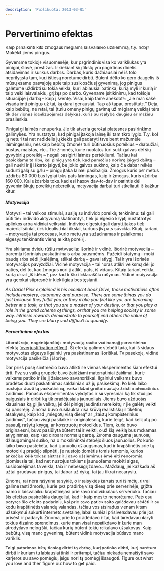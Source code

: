 ```yaml
---
description: 'Publikuota: 2013-03-01'
---
```


# Pervertinimo efektas

Kaip panaikinti kito žmogaus mėgiamą laisvalaikio užsiėmimą, t.y. hobį? Mokėkit jiems pinigus.

Gyvename tokioje visuomenėje, kur pagrindinis visa ko varikliukas yra pinigai, šlovė, prestižas. Ir siekiant šių tikslų yra pagirtinas didelis atsidavimas ir sunkus darbas. Darbas, kuris dažniausiai nė iš tolo neprilygsta tam, kurį ištiesų norėtume dirbti. Būtent dėlto ko gero daugelis iš mūsų esame pasvajoję apie taip susiklosčiusį gyvenimą, jog pinigus galėtume uždirbti su tokia veikla, kuri labiausiai patinka, kurią myli ir kurią ir taip veiki laisvalaikiu, grįžęs po darbo. Gyvename įsitikinimu, kad tokioje situacijoje į darbą – kaip  į šventę. Visai, kaip tame anekdote: „Jie man sakė visada imti pinigus už tai, ką darai geriausiai. Taip aš tapau prostitute.“ Deja, kaip bebūtų, ne retai, tai \(turiu omeny pinigų gavimą už mėgiamą veiklą\) tėra tik dar vienas idealizuojamas dalykas, kuris su realybe daugiau ar mažiau prasilenkia.

Pinigai gi laimės nenuperka. Jie tik atveria gerokai platesnes pasirinkimo galimybes. Yra nustatyta, kad pinigai įtakoja laimę iki tam tikro lygio. T.y. kol jų neturi tai net nedidelis jų kiekis gali padaryti tave bent mažumėle laimingesniu, nes kaip bebūtų žmonės turi būtinuosius poreikius – drabužiai, būstas, maistas, etc.. Tie žmonės, kurie nuolatos turi sukti galvas dėl šių gyvybinių poreikių – negali pasigirti laimės pertekliumi. Tačiau kai pasiekiama ta riba, kai pinigų yra tiek, kad pamačius norimą įsigyti daiktą – gali nueiti ir jį iškarto įsigyti, be jokio galvos sukimo, kaip čia dabar reikės sudurti galą su galu – pinigų įtaka laimei pasibaigia. Žmogus kuris per metus uždirba 80 000 bus lygiai toks pats laimingas, kaip ir žmogus, kuris uždirba 160 000. Kai uždarbis toks, kad esi happy day-to-day ir parintis dėl gyvenimiškųjų poreikių nebereikia, motyvacija darbui turi atkeliauti iš kažkur kitur.

#### _Motyvacija_

Motyvai – tai veiklos stimulai, susiję su individo poreikių tenkinimu: tai gali būti tiek individo aktyvumą skatinantys, tiek jo elgesio kryptį nustatantys aplinkos arba vidiniai veiksniai. Individo elgesiui gali daryti įtakos tiek materialistiniai, tiek idealistiniai tikslai, kuriuos jis pats suvokia. Kitaip tariant – motyvacija tai procesas, kurio metu yra sužadinamas ir palaikomas elgesys tenkinantis vieną ar kitą poreikį.

Yra skiriama dviejų rūšių motyvacija: išorinė ir vidinė. Išorinė motyvacija – paremta išoriniais paskatinimais arba bausmėmis. Pažeidi įstatymą – moki baudą arba sėdi į kalėjimą, atlikai darbą – gavai atlygį. Tai ir yra išorinės motyvacijos pavyzdžiai. Vidinė motyvacija – tai noras atlikti veiksmą dėl jo paties, dėl to, kad žmogus nori jį atlikti pats, iš vidaus. Kitaip tariant veikla, kurią darai „iš idėjos“, pvz kad ir šio tinklaraščio rašymas. Vidinė motyvacija yra gerokai stipresnė ir kiek  ilgiau besitęsianti.

_As Daniel Pink explained in his excellent book,Drive, those motivations often include mastery, autonomy, and purpose. There are some things you do just because they fulfill you, or they make you feel like you are becoming better at a task, or that you are a master of your destiny, or that you play a role in the grand scheme of things, or that you are helping society in some way. Intrinsic rewards demonstrate to yourself and others the value of being you. They are blurry and difficult to quantify._

#### _Pervertinimo efektas_

Literatūroje, nagrinėjančioje motyvaciją rasite vadinamąjį pervertinimo efektą \([overjustification effect](http://en.wikipedia.org/wiki/Overjustification_effect)\). Šį efektą galime stebėti tada, kai iš vidaus motyvuotas elgesys ilgainiui yra paskatinamas išoriškai. To pasekoje, vidinė motyvacija pasikeičia į išorinę.

Dar prieš pusę šimtmečio buvo atlikti ne vienas eksperimentas šiam efektui tirti. Pvz su vaikų grupele buvo žaidžiami matematiniai žaidimai, kurie vaikams patiko ir šie jį žaisdavo savanoriškai. Ilgainiui vaikams buvo pradėtas duoti paskatinimas saldainiais už jų pasisekimą. Po kiek laiko nustojus duoti tą paskatinimą, vaikai labai greitai nustojo žaisti matematinius žaidimus. Panašus eksperimentas vykdytas ir su vyresniai, ką tik studijas baigusiais ir dirbti ką tik pradėjusiais jaunuoliais. Jiems buvo užduotas klausimas ką gi jie veiktų, jei dėl pinigų jaudintis nereikėtų ir jie galėtų veikti ką panorėję. Žinoma buvo susilaukta visa krūvą realistiškų ir tikėtinų atsakymų, kaip kad „miegotų visą dieną“ ar „žaistų kompiuterinius žaidimus“, tačiau visgi pasitaikė ir originalesnių, kurie teigė, kad keliautų po pasaulį, rašytų knygą, ar konstruotų motociklus. Tiem, kurie buvo originalesni, buvo pasiūlyta būtent tai ir veikti, o už šią veiklą bus mokamas atlyginimas, kaip kad dirbant normalų darbą. Žinoma dauguma jaunuolių džiaugsmingai sutiko, na o mokslininkai stebėjo šiuos jaunuolius. Po kurio laiko buvo pastebėta, kad jaunuolių džiaugsmas, kad ir krapštinėtis prie tų motociklų pradėjo silpnėti, jie nustojo domėtis tomis temomis, kurios anksčiau kėlė tokias aistras ir į savo užsiėmimus ėmė eiti nenoromis. Įdomiausia tai, kad net nustojus tokiems jaunuoliams mokėti algas, susidomėjimas ta veikla, taip ir nebesugrįždavo… Maždaug, jei kažkada aš užtai gaudavau pinigus, tai dabar už dyką, tai jau tikrai nedarysiu.

Žinoma, tai nėra rašytina taisyklė, o ir taisyklės kartais turi išimčių, tikrai galime rasti žmonių, kurie pvz pradirbę visą dieną prie serverinėje, grįžta namo ir laisvalaikiu krapštinėjasi prie savo individualaus serveriuko. Tačiau šis efektas pasireiškia daugeliui, kad ir kaip mes to nenorėtume. Pats esu patyręs šio efekto padarinių, kai prie savo paties saito galėdavau sėdėti ir su kodu krapštinėtis valandų valandas, tačiau vos atsiradus vienam kitam užsakymui sukurti interneto svetainę, labai sunkiai prisiversdavau prie jos prisėsti ir padaryti. Žinoma, prie to prisidėdavo ir tai, kad turėdavau daryti tokius dizaino sprendimus, kurie man visai nepatikdavo ir kurie man atrodydavo nelogiški, tačiau kurių būtent tokių reikalavo užsakovas. Kaip bebūtų, visą mano gyvenimą, būtent vidinė motyvacija būdavo mano variklis.

Taigi patarimas būtų tiesiog dirbti tą darbą, kurį patinka dirbti, kurį norėtum dirbti ir kuriam tu labiausiai tinki ir pritampi, tačiau niekada nemaišyti savo karjeros su savo pomėgiu, jeigu nori tą pomėgį išsaugoti. Figure out what you love and then figure out how to get paid.

